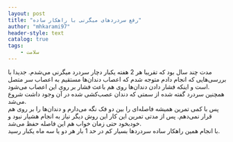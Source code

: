 ```yaml
---
layout: post
title: "رفع سردردهای میگرنی با راهکار ساده"
author: "mhkarami97"
header-style: text
catalog: true
tags:
    - سلامت
---
```


مدت چند سال بود که تقریبا هر 2 هفته یکبار دچار سردرد میگرنی می‌شدم. جدیدا با بررسی‌هایی که انجام دادم متوجه شدم که اعصاب دندان‌ها مستقیم به اعصاب سر متصل است و اینکه فشار دادن دندان‌ها روی هم باعث فشار بر روی این اعصاب می‌شود.  
همچنین سردرد گفته شده از سمتی که دندان عصب‌کشی شده در آن وجود داشت شروع می‌شد.  
پس با کمی تمرین همیشه فاصله‌ای را بین دو فک نگه می‌دارم و دندان‌ها را بر روی هم قرار نمی‌دهم. پس از مدتی تمرین این کار این روش دیگر نیاز به انجام هشیار نبود و خودبخود حتی زمان خواب هم این فاصله حفظ می‌شد.  
با انجام همین راهکار ساده سردردها بسیار کم در حد 1 بار هر دو یا سه ماه یکبار رسید.  